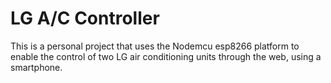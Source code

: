 # LG A/C Controller

This is a personal project that uses the Nodemcu esp8266 platform to enable the control of two LG air conditioning units through the web, using a smartphone.
